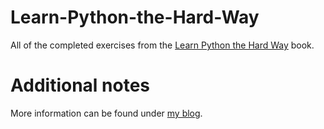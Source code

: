 # Learn-Python-the-Hard-Way
All of the completed exercises from the [Learn Python the Hard Way](http://learnpythonthehardway.org/book/) book.

# Additional notes
More information can be found under [my blog](http://blog.digitalmockingbird.com/category/pythoneer/). 
